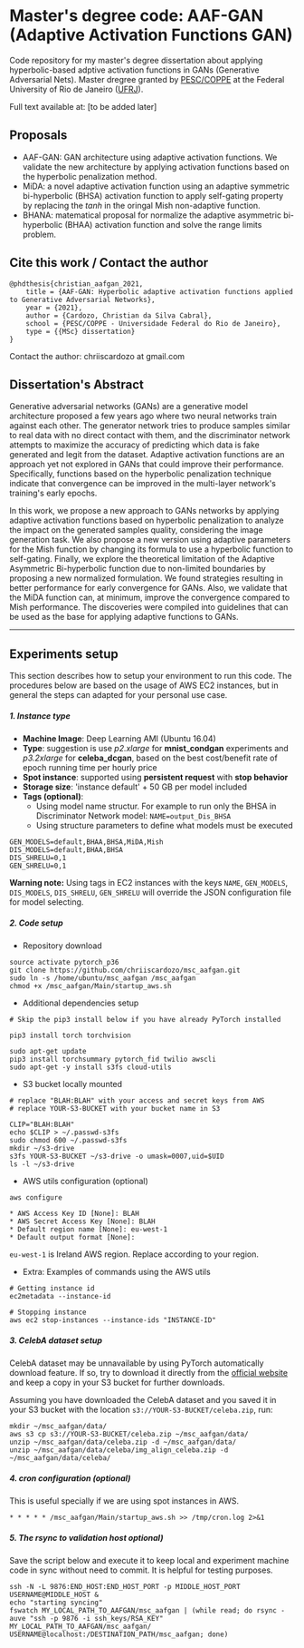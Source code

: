 # Master's degree code: AAF-GAN (Adaptive Activation Functions GAN)

Code repository for my master's degree dissertation about applying hyperbolic-based adptive activation functions in GANs (Generative Adversarial Nets). Master dregree granted by [PESC/COPPE](https://www.cos.ufrj.br/) at the Federal University of Rio de Janeiro ([UFRJ](http://ufrj.br/)).

Full text available at: [to be added later]


## Proposals

- AAF-GAN: GAN architecture using adaptive activation functions. We validate the new architecture by applying activation functions based on the hyperbolic penalization method.
- MiDA: a novel adaptive activation function using an adaptive symmetric bi-hyperbolic (BHSA) activation function to apply self-gating property by replacing the *tanh* in the oringal Mish non-adaptive function.
- BHANA: matematical proposal for normalize the adaptive asymmetric bi-hyperbolic (BHAA) activation function and solve the range limits problem.

## Cite this work / Contact the author

```
@phdthesis{christian_aafgan_2021,
    title = {AAF-GAN: Hyperbolic adaptive activation functions applied to Generative Adversarial Networks},
    year = {2021},
    author = {Cardozo, Christian da Silva Cabral},
    school = {PESC/COPPE - Universidade Federal do Rio de Janeiro},
    type = {{MSc} dissertation}
}
```

Contact the author: chriiscardozo at gmail.com

## Dissertation's Abstract

Generative adversarial networks (GANs) are a generative model architecture proposed a few years ago where two neural networks train against each other. The generator network tries to produce samples similar to real data with no direct contact with them, and the discriminator network attempts to maximize the accuracy of predicting which data is fake generated and legit from the dataset. Adaptive activation functions are an approach yet not explored in GANs that could improve their performance. Specifically, functions based on the hyperbolic penalization technique indicate that convergence can be improved in the multi-layer network's training's early epochs.

In this work, we propose a new approach to GANs networks by applying adaptive activation functions based on hyperbolic penalization to analyze the impact on the generated samples quality, considering the image generation task. We also propose a new version using adaptive parameters for the Mish function by changing its formula to use a hyperbolic function to self-gating. Finally, we explore the theoretical limitation of the Adaptive Asymmetric Bi-hyperbolic function due to non-limited boundaries by proposing a new normalized formulation. We found strategies resulting in better performance for early convergence for GANs. Also, we validate that the MiDA function can, at minimum, improve the convergence compared to Mish performance. The discoveries were compiled into guidelines that can be used as the base for applying adaptive functions to GANs.

---

## Experiments setup

This section describes how to setup your environment to run this code. The procedures below are based on the usage of AWS EC2 instances, but in general the steps can adapted for your personal use case.

##### 1. Instance type

* **Machine Image**: Deep Learning AMI (Ubuntu 16.04)
* **Type**: suggestion is use *p2.xlarge* for **mnist_condgan** experiments and *p3.2xlarge* for **celeba_dcgan**, based on the best cost/benefit rate of epoch running time per hourly price
* **Spot instance**: supported using **persistent request** with **stop behavior**
* **Storage size**: 'instance default' + 50 GB per model included
* **Tags (optional)**:
  * Using model name structur. For example to run only the BHSA in Discriminator Network model: `NAME=output_Dis_BHSA`
  * Using structure parameters to define what models must be executed
```
GEN_MODELS=default,BHAA,BHSA,MiDA,Mish
DIS_MODELS=default,BHAA,BHSA
DIS_SHRELU=0,1
GEN_SHRELU=0,1
```

**Warning note:** Using tags in EC2 instances with the keys `NAME`, `GEN_MODELS`, `DIS_MODELS`, `DIS_SHRELU`, `GEN_SHRELU` will override the JSON configuration file for model selecting. 

##### 2. Code setup

- Repository download

```
source activate pytorch_p36
git clone https://github.com/chriiscardozo/msc_aafgan.git
sudo ln -s /home/ubuntu/msc_aafgan /msc_aafgan
chmod +x /msc_aafgan/Main/startup_aws.sh
```

- Additional dependencies setup

```
# Skip the pip3 install below if you have already PyTorch installed

pip3 install torch torchvision
```

```
sudo apt-get update
pip3 install torchsummary pytorch_fid twilio awscli
sudo apt-get -y install s3fs cloud-utils
```

- S3 bucket locally mounted 

```
# replace "BLAH:BLAH" with your access and secret keys from AWS
# replace YOUR-S3-BUCKET with your bucket name in S3

CLIP="BLAH:BLAH"
echo $CLIP > ~/.passwd-s3fs
sudo chmod 600 ~/.passwd-s3fs
mkdir ~/s3-drive
s3fs YOUR-S3-BUCKET ~/s3-drive -o umask=0007,uid=$UID
ls -l ~/s3-drive
```

- AWS utils configuration (optional)

```
aws configure

* AWS Access Key ID [None]: BLAH
* AWS Secret Access Key [None]: BLAH
* Default region name [None]: eu-west-1
* Default output format [None]: 

```

`eu-west-1` is Ireland AWS region. Replace according to your region.

- Extra: Examples of commands using the AWS utils

```
# Getting instance id
ec2metadata --instance-id

# Stopping instance
aws ec2 stop-instances --instance-ids "INSTANCE-ID"
```

##### 3. CelebA dataset setup

CelebA dataset may be unnavailable by using PyTorch automatically download feature. If so, try to download it directly from the [official website](http://mmlab.ie.cuhk.edu.hk/projects/CelebA.html) and keep a copy in your S3 bucket for further downloads.

Assuming you have downloaded the CelebA dataset and you saved it in your S3 bucket with the location `s3://YOUR-S3-BUCKET/celeba.zip`, run:

```
mkdir ~/msc_aafgan/data/
aws s3 cp s3://YOUR-S3-BUCKET/celeba.zip ~/msc_aafgan/data/
unzip ~/msc_aafgan/data/celeba.zip -d ~/msc_aafgan/data/
unzip ~/msc_aafgan/data/celeba/img_align_celeba.zip -d ~/msc_aafgan/data/celeba/
```

##### 4. cron configuration (optional)

This is useful specially if we are using spot instances in AWS.

```
* * * * * /msc_aafgan/Main/startup_aws.sh >> /tmp/cron.log 2>&1
```

##### 5. The rsync to validation host optional)

Save the script below and execute it to keep local and experiment machine code in sync without need to commit. It is helpful for testing purposes.

```
ssh -N -L 9876:END_HOST:END_HOST_PORT -p MIDDLE_HOST_PORT USERNAME@MIDDLE_HOST &
echo "starting syncing"
fswatch MY_LOCAL_PATH_TO_AAFGAN/msc_aafgan | (while read; do rsync -auve "ssh -p 9876 -i ssh_keys/RSA_KEY" MY_LOCAL_PATH_TO_AAFGAN/msc_aafgan/ USERNAME@localhost:/DESTINATION_PATH/msc_aafgan; done)
```
